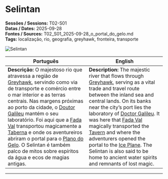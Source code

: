 # Selintan

**Sessões / Sessions:** T02-S01  
**Datas / Dates:** 2025-09-28  
**Fontes / Sources:** T02_S01_2025-09-28_o_portal_do_gelo.md  
**Tags:** localização, rio, geografia, greyhawk, fronteira, transporte

![Selintan](selintan.png)

| Português | English |
|-----------|----------|
| **Descrição:** O majestoso rio que atravessa a região de [Greyhawk](greyhawk_ruins.md), servindo como via de transporte e comércio entre o mar interior e as terras centrais. Nas margens próximas ao porto da cidade, o [Doutor Galileu](doutor_galileu.md) mantém o seu laboratório. Foi aqui que a [Fada Val](fada_val.md) transportou magicamente a [Taberna](taverna.md) e onde os aventureiros abriram o portal para o [Plano do Gelo](ice_plan.md). O Selintan é também palco de mitos sobre espíritos da água e ecos de magias antigas. | **Description:** The majestic river that flows through [Greyhawk](greyhawk_ruins.md), serving as a vital trade and travel route between the inland sea and central lands. On its banks near the city’s port lies the laboratory of [Doctor Galileu](doutor_galileu.md). It was here that [Fada Val](fada_val.md) magically transported the [Tavern](taverna.md) and where the adventurers opened the portal to the [Ice Plane](ice_plan.md). The Selintan is also said to be home to ancient water spirits and remnants of lost magic. |

---
